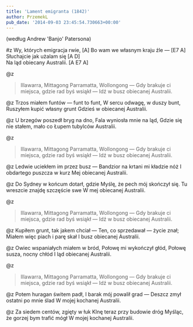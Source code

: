 ```yaml
---
title: 'Lament emigranta (1842)'
author: PrzemekL
pub_date: '2014-09-03 23:45:54.730663+00:00'
---
```


(według Andrew 'Banjo' Patersona)

#z
Wy, których emigracja rwie,	[A]
Bo wam we własnym kraju źle — [E7 A]
Słuchajcie jak użalam się	[A D]	
Na ląd obiecany Australii. [A E7 A]

@z
>Illawarra, Mittagong
>Parramatta, Wollongong —
>Gdy brakuje ci miejsca, gdzie rad byś wsiąkł —
>Idź w busz obiecanej Australii.

@z
Trzos miałem funtów — funt to funt,
W sercu odwagę, w duszy bunt,
Ruszyłem kupić własny grunt
Gdzieś w obiecanej Australii.

@z
U brzegów poszedł bryg na dno,
Fala wyniosła mnie na ląd,
Gdzie się nie stałem, mało co
Łupem tubylców Australii.

@z
>Illawarra, Mittagong
>Parramatta, Wollongong —
>Gdy brakuje ci miejsca, gdzie rad byś wsiąkł —
>Idź w busz obiecanej Australii.

@z
Ledwie uciekłem im przez busz —
Bandzior na krtani mi kładzie nóż
I obdartego puszcza w kurz
Mej obiecanej Australii.

@z
Do Sydney w końcum dotarł, gdzie
Myślę, że pech mój skończył się.
Tu wreszcie znajdę szczęście swe
W mej obiecanej Australii.

@z
>Illawarra, Mittagong
>Parramatta, Wollongong —
>Gdy brakuje ci miejsca, gdzie rad byś wsiąkł —
>Idź w busz obiecanej Australii.

@z
Kupiłem grunt, tak jakem chciał —
Ten, co sprzedawał — życie znał;
Miałem więc piach i parę skał
I busz obiecanej Australii.

@z
Owiec wspaniałych miałem w bród,
Połowę mi wykończył głód,
Połowę susza, nocny chłód
I ląd obiecanej Australii.

@z
>Illawarra, Mittagong
>Parramatta, Wollongong —
>Gdy brakuje ci miejsca, gdzie rad byś wsiąkł —
>Idź w busz obiecanej Australii.

@z
Potem huragan świtem padł,
I barak mój powalił grad —
Deszcz zmył ostatni po mnie ślad
W mojej kochanej Australii.

@z
Za siedem centów, zgięty w łuk
Klnę teraz przy budowie dróg
Myśląc, że gorzej bym trafić mógł
W mojej kochanej Australii.